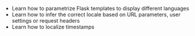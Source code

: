 * Learn how to parametrize Flask templates to display different languages
* Learn how to infer the correct locale based on URL parameters, user settings or request headers
* Learn how to localize timestamps
